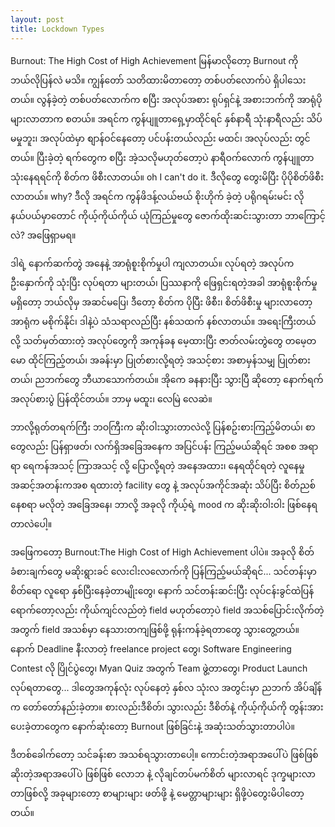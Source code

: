 ```yaml
---
layout: post
title: Lockdown Types
---
```

Burnout: The High Cost of High Achievement
မြန်မာလိုတော့ Burnout ကို ဘယ်လိုပြန်လဲ မသိ။ ကျွန်တော် သတိထားမိတာတော့ တစ်ပတ်လောက်ပဲ ရှိပါသေးတယ်။
လွန်ခဲ့တဲ့ တစ်ပတ်လောက်က စပြီး အလုပ်အစား ရုပ်ရှင်နဲ့ အစားဘက်ကို အာရုံပိုများလာတာက စတယ်။ အရင်က ကွန်ပျူတာရှေ့မှာထိုင်ရင် နှစ်နာရီ သုံးနာရီလည်း သိပ်မမှုဘူး၊ အလုပ်ထဲမှာ စျာန်ဝင်နေတော့ ပင်ပန်းတယ်လည်း မထင်၊ အလုပ်လည်း တွင်တယ်။ ပြီးခဲ့တဲ့ ရက်တွေက စပြီး အဲ့သလိုမဟုတ်တော့ပဲ နာရီဝက်လောက် ကွန်ပျူတာသုံးနေရရင်ကို စိတ်က ဖိစီးလာတယ်။ oh I can't do it. ဒီလိုတွေ တွေးမိပြီး ပိုပိုစိတ်ဖိစီးလာတယ်။ why? ဒီလို အရင်က ကွန်ဖိဒန့်လယ်ဗယ် စိုးဟိုက် ခဲ့တဲ့ ပရိုဂရမ်းမင်း လို နယ်ပယ်မှာတောင် ကိုယ့်ကိုယ်ကိုယ် ယုံကြည်မှုတွေ ဇောက်ထိုးဆင်းသွားတာ ဘာကြောင့်လဲ? အဖြေရှာမရ။ 

ဒါရဲ့ နောက်ဆက်တွဲ အနေနဲ့ အာရုံစူးစိုက်မှုပါ ကျလာတယ်။ လုပ်ရတဲ့ အလုပ်က ဦးနှောက်ကို သုံးပြီး လုပ်ရတာ များတယ်၊ ပြဿနာကို ဖြေရှင်းရတဲ့အခါ အာရုံစူးစိုက်မှု မရှိတော့ ဘယ်လိုမှ အဆင်မပြေ၊ ဒီတော့ စိတ်က ပိုပြီး ဖိစီး၊ စိတ်ဖိစီးမှု များလာတော့ အာရုံက မစိုက်နိုင်၊ ဒါနဲ့ပဲ သံသရာလည်ပြီး နစ်သထက် နစ်လာတယ်။
အရေးကြီးတယ်လို့ သတ်မှတ်ထားတဲ့ အလုပ်တွေကို အကုန်ခန မေ့ထားပြီး ဇာတ်လမ်းတွဲတွေ တမေ့တမော ထိုင်ကြည့်တယ်၊ အခန်းမှာ ပြုတ်စားလို့ရတဲ့ အသင့်စား အစာမှန်သမျှ ပြုတ်စားတယ်၊ ညဘက်တွေ ဘီယာသောက်တယ်။ အိုကေ ခနနားပြီး သွားပြီ ဆိုတော့ နောက်ရက် အလုပ်စားပွဲ ပြန်ထိုင်တယ်။ ဘာမှ မထူး၊ လေမြဲ လေဆဲ။

ဘာလို့ရုတ်တရက်ကြီး ဘဝကြီးက ဆိုးဝါးသွားတာလဲလို့ ပြန်စဥ်းစားကြည့်မိတယ်၊ စာတွေလည်း ပြန်ရှာဖတ်၊ လက်ရှိအခြေအနေက အပြင်ပန်း ကြည့်မယ်ဆိုရင် အစစ အရာရာ ရေကန်အသင့် ကြာအသင့် လို့ ပြောလို့ရတဲ့ အနေအထား၊ နေရထိုင်ရတဲ့ လူနေမှု အဆင့်အတန်းကအစ ရထားတဲ့ facility တွေ နဲ့ အလုပ်အကိုင်အဆုံး သိပ်ပြီး စိတ်ညစ်နေစရာ မလိုတဲ့ အခြေအနေ၊ ဘာလို့ အခုလို ကိုယ့်ရဲ့ mood က ဆိုးဆိုးဝါးဝါး ဖြစ်နေရတာလဲပေါ့။ 

အဖြေကတော့ Burnout:The High Cost of High Achievement ပါပဲ။
အခုလို စိတ်ခံစားချက်တွေ မဆိုးရွားခင် လေးငါးလလောက်ကို ပြန်ကြည့်မယ်ဆိုရင်...
သင်တန်းမှာ စိတ်ရော လူရော နှစ်ပြီးနေခဲ့တာမျိုးတွေ၊ နောက် သင်တန်းဆင်းပြီး လုပ်ငန်းခွင်ထဲပြန်ရောက်တော့လည်း ကိုယ်ကျင်လည်တဲ့ field မဟုတ်တော့ပဲ field အသစ်ပြောင်းလိုက်တဲ့အတွက် field အသစ်မှာ နေသားတကျဖြစ်ဖို့ ရုန်းကန်ခဲ့ရတာတွေ သွားတွေ့တယ်။ နောက် Deadline နီးလာတဲ့ freelance project တွေ၊ Software Engineering Contest လို ပြိုင်ပွဲတွေ၊ Myan Quiz အတွက် Team ဖွဲ့တာတွေ၊ Product Launch လုပ်ရတာတွေ... ဒါတွေအကုန်လုံး လုပ်နေတဲ့ နှစ်လ သုံးလ အတွင်းမှာ ညဘက် အိပ်ချိန်က တော်တော်နည်းခဲ့တာ။ စားလည်းဒီစိတ်၊ သွားလည်း ဒီစိတ်နဲ့ ကိုယ့်ကိုယ်ကို တွန်းအားပေးခဲ့တာတွေက နောက်ဆုံးတော့ Burnout ဖြစ်ခြင်းနဲ့ အဆုံးသတ်သွားတာပါပဲ။

ဒီတစ်ခေါက်တော့ သင်ခန်းစာ အသစ်ရသွားတာပေါ့။  ကောင်းတဲ့အရာအပေါ်ပဲ ဖြစ်ဖြစ် ဆိုးတဲ့အရာအပေါ်ပဲ ဖြစ်ဖြစ် လောဘ နဲ့ လိုချင်တပ်မက်စိတ် များလာရင် ဒုက္ခများလာတာဖြစ်လို့ အခုများတော့ စာများများ ဖတ်ဖို့ နဲ့ မေတ္တာများများ ရှိဖို့ပဲတွေးမိပါတော့တယ်။